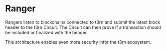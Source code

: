 # Ranger

Rangers listen to blockchains connected to t3rn and submit the latest block header to the t3rn Circuit. The Circuit can then prove if a transaction should be included or finalized with the header.


This architecture enables even more security infor the t3rn ecosystem.



